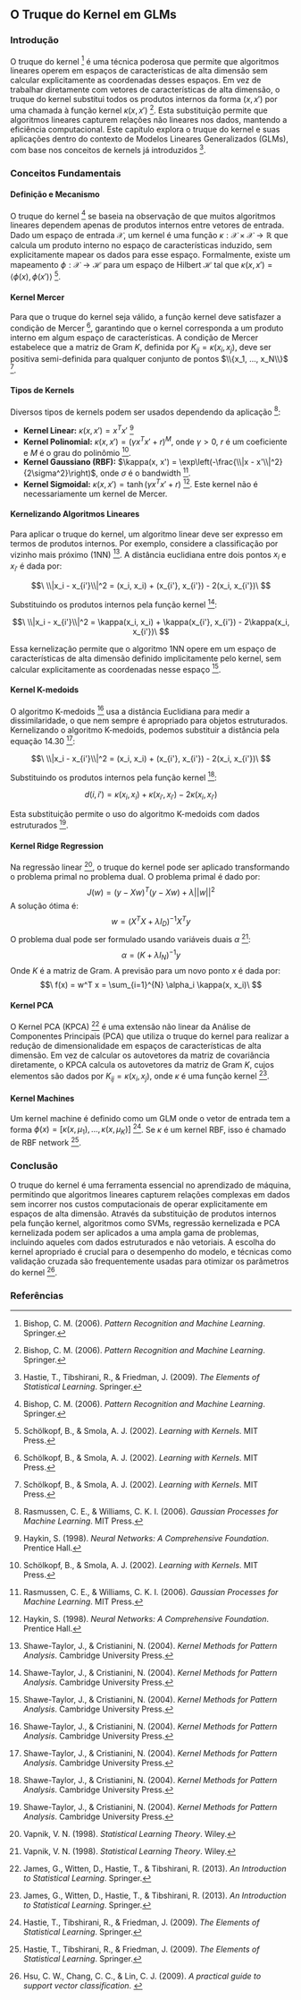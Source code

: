 ## O Truque do Kernel em GLMs

### Introdução
O truque do kernel [^488] é uma técnica poderosa que permite que algoritmos lineares operem em espaços de características de alta dimensão sem calcular explicitamente as coordenadas desses espaços. Em vez de trabalhar diretamente com vetores de características de alta dimensão, o truque do kernel substitui todos os produtos internos da forma $(x, x')$ por uma chamada à função kernel $\kappa(x, x')$ [^488]. Esta substituição permite que algoritmos lineares capturem relações não lineares nos dados, mantendo a eficiência computacional. Este capítulo explora o truque do kernel e suas aplicações dentro do contexto de Modelos Lineares Generalizados (GLMs), com base nos conceitos de kernels já introduzidos [^486].

### Conceitos Fundamentais

#### Definição e Mecanismo
O truque do kernel [^488] se baseia na observação de que muitos algoritmos lineares dependem apenas de produtos internos entre vetores de entrada. Dado um espaço de entrada $\mathcal{X}$, um kernel é uma função $\kappa: \mathcal{X} \times \mathcal{X} \rightarrow \mathbb{R}$ que calcula um produto interno no espaço de características induzido, sem explicitamente mapear os dados para esse espaço. Formalmente, existe um mapeamento $\phi: \mathcal{X} \rightarrow \mathcal{H}$ para um espaço de Hilbert $\mathcal{H}$ tal que $\kappa(x, x') = \langle \phi(x), \phi(x') \rangle$ [^481].

#### Kernel Mercer
Para que o truque do kernel seja válido, a função kernel deve satisfazer a condição de Mercer [^481], garantindo que o kernel corresponda a um produto interno em algum espaço de características. A condição de Mercer estabelece que a matriz de Gram $K$, definida por $K_{ij} = \kappa(x_i, x_j)$, deve ser positiva semi-definida para qualquer conjunto de pontos $\\{x_1, ..., x_N\\}$ [^481].

#### Tipos de Kernels
Diversos tipos de kernels podem ser usados dependendo da aplicação [^480]:
*   **Kernel Linear:** $\kappa(x, x') = x^T x'$ [^482]
*   **Kernel Polinomial:** $\kappa(x, x') = (\gamma x^T x' + r)^M$, onde $\gamma > 0$, $r$ é um coeficiente e $M$ é o grau do polinômio [^481].
*   **Kernel Gaussiano (RBF):** $\kappa(x, x') = \exp\left(-\frac{\\|x - x'\\|^2}{2\sigma^2}\right)$, onde $\sigma$ é o bandwidth [^480].
*   **Kernel Sigmoidal:** $\kappa(x, x') = \tanh(\gamma x^T x' + r)$ [^482]. Este kernel não é necessariamente um kernel de Mercer.

#### Kernelizando Algoritmos Lineares
Para aplicar o truque do kernel, um algoritmo linear deve ser expresso em termos de produtos internos. Por exemplo, considere a classificação por vizinho mais próximo (1NN) [^489]. A distância euclidiana entre dois pontos $x_i$ e $x_{i'}$ é dada por:

$$\
\\|x_i - x_{i'}\\|^2 = (x_i, x_i) + (x_{i'}, x_{i'}) - 2(x_i, x_{i'})\
$$

Substituindo os produtos internos pela função kernel [^489]:

$$\
\\|x_i - x_{i'}\\|^2 = \kappa(x_i, x_i) + \kappa(x_{i'}, x_{i'}) - 2\kappa(x_i, x_{i'})\
$$

Essa kernelização permite que o algoritmo 1NN opere em um espaço de características de alta dimensão definido implicitamente pelo kernel, sem calcular explicitamente as coordenadas nesse espaço [^489].

#### Kernel K-medoids
O algoritmo K-medoids [^489] usa a distância Euclidiana para medir a dissimilaridade, o que nem sempre é apropriado para objetos estruturados. Kernelizando o algoritmo K-medoids, podemos substituir a distância pela equação 14.30 [^489]:

$$\
\\|x_i - x_{i'}\\|^2 = (x_i, x_i) + (x_{i'}, x_{i'}) - 2(x_i, x_{i'})\
$$

Substituindo os produtos internos pela função kernel [^489]:

$$\
d(i, i') = \kappa(x_i, x_i) + \kappa(x_{i'}, x_{i'}) - 2\kappa(x_i, x_{i'})\
$$

Esta substituição permite o uso do algoritmo K-medoids com dados estruturados [^489].

#### Kernel Ridge Regression
Na regressão linear [^492], o truque do kernel pode ser aplicado transformando o problema primal no problema dual. O problema primal é dado por:
$$\
J(w) = (y - Xw)^T (y - Xw) + \lambda ||w||^2\
$$
A solução ótima é:
$$\
w = (X^T X + \lambda I_D)^{-1} X^T y\
$$
O problema dual pode ser formulado usando variáveis duais $\alpha$ [^492]:
$$\
\alpha = (K + \lambda I_N)^{-1} y\
$$
Onde $K$ é a matriz de Gram. A previsão para um novo ponto $x$ é dada por:
$$\
f(x) = w^T x = \sum_{i=1}^{N} \alpha_i \kappa(x, x_i)\
$$
#### Kernel PCA
O Kernel PCA (KPCA) [^494] é uma extensão não linear da Análise de Componentes Principais (PCA) que utiliza o truque do kernel para realizar a redução de dimensionalidade em espaços de características de alta dimensão. Em vez de calcular os autovetores da matriz de covariância diretamente, o KPCA calcula os autovetores da matriz de Gram $K$, cujos elementos são dados por $K_{ij} = \kappa(x_i, x_j)$, onde $\kappa$ é uma função kernel [^494].

#### Kernel Machines
Um kernel machine é definido como um GLM onde o vetor de entrada tem a forma $\phi(x) = [\kappa(x, \mu_1), ..., \kappa(x, \mu_K)]$ [^486]. Se $\kappa$ é um kernel RBF, isso é chamado de RBF network [^486].

### Conclusão

O truque do kernel é uma ferramenta essencial no aprendizado de máquina, permitindo que algoritmos lineares capturem relações complexas em dados sem incorrer nos custos computacionais de operar explicitamente em espaços de alta dimensão. Através da substituição de produtos internos pela função kernel, algoritmos como SVMs, regressão kernelizada e PCA kernelizada podem ser aplicados a uma ampla gama de problemas, incluindo aqueles com dados estruturados e não vetoriais. A escolha do kernel apropriado é crucial para o desempenho do modelo, e técnicas como validação cruzada são frequentemente usadas para otimizar os parâmetros do kernel [^504].

### Referências
[^488]: Bishop, C. M. (2006). *Pattern Recognition and Machine Learning*. Springer.
[^486]: Hastie, T., Tibshirani, R., & Friedman, J. (2009). *The Elements of Statistical Learning*. Springer.
[^481]: Schölkopf, B., & Smola, A. J. (2002). *Learning with Kernels*. MIT Press.
[^480]: Rasmussen, C. E., & Williams, C. K. I. (2006). *Gaussian Processes for Machine Learning*. MIT Press.
[^482]: Haykin, S. (1998). *Neural Networks: A Comprehensive Foundation*. Prentice Hall.
[^489]: Shawe-Taylor, J., & Cristianini, N. (2004). *Kernel Methods for Pattern Analysis*. Cambridge University Press.
[^492]: Vapnik, V. N. (1998). *Statistical Learning Theory*. Wiley.
[^494]: James, G., Witten, D., Hastie, T., & Tibshirani, R. (2013). *An Introduction to Statistical Learning*. Springer.
[^504]: Hsu, C. W., Chang, C. C., & Lin, C. J. (2009). *A practical guide to support vector classification*. <!-- END -->